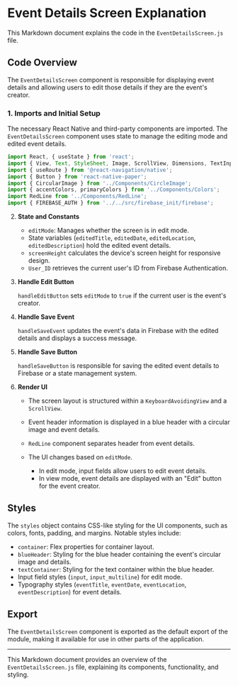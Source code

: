 # Event Details Screen Explanation

This Markdown document explains the code in the `EventDetailsScreen.js` file.

## Code Overview

The `EventDetailsScreen` component is responsible for displaying event details and allowing users to edit those details if they are the event's creator.

### 1. Imports and Initial Setup

The necessary React Native and third-party components are imported. The `EventDetailsScreen` component uses state to manage the editing mode and edited event details.

```javascript
import React, { useState } from 'react';
import { View, Text, StyleSheet, Image, ScrollView, Dimensions, TextInput, KeyboardAvoidingView } from 'react-native';
import { useRoute } from '@react-navigation/native';
import { Button } from 'react-native-paper';
import { CircularImage } from '../Components/CircleImage';
import { accentColors, primaryColors } from '../Components/Colors';
import RedLine from '../Components/RedLine';
import { FIREBASE_AUTH } from '../../src/firebase_init/firebase';
```
2. **State and Constants**

   - `editMode`: Manages whether the screen is in edit mode.
   - State variables (`editedTitle`, `editedDate`, `editedLocation`, `editedDescription`) hold the edited event details.
   - `screenHeight` calculates the device's screen height for responsive design.
   - `User_ID` retrieves the current user's ID from Firebase Authentication.

3. **Handle Edit Button**

   `handleEditButton` sets `editMode` to `true` if the current user is the event's creator.

4. **Handle Save Event**

   `handleSaveEvent` updates the event's data in Firebase with the edited details and displays a success message.

5. **Handle Save Button**

   `handleSaveButton` is responsible for saving the edited event details to Firebase or a state management system.

6. **Render UI**

   - The screen layout is structured within a `KeyboardAvoidingView` and a `ScrollView`.
   - Event header information is displayed in a blue header with a circular image and event details.
   - `RedLine` component separates header from event details.
   - The UI changes based on `editMode`.

     - In edit mode, input fields allow users to edit event details.
     - In view mode, event details are displayed with an "Edit" button for the event creator.

## Styles

The `styles` object contains CSS-like styling for the UI components, such as colors, fonts, padding, and margins. Notable styles include:
- `container`: Flex properties for container layout.
- `blueHeader`: Styling for the blue header containing the event's circular image and details.
- `textContainer`: Styling for the text container within the blue header.
- Input field styles (`input`, `input_multiline`) for edit mode.
- Typography styles (`eventTitle`, `eventDate`, `eventLocation`, `eventDescription`) for event details.

## Export

The `EventDetailsScreen` component is exported as the default export of the module, making it available for use in other parts of the application.

---

This Markdown document provides an overview of the `EventDetailsScreen.js` file, explaining its components, functionality, and styling.
```
